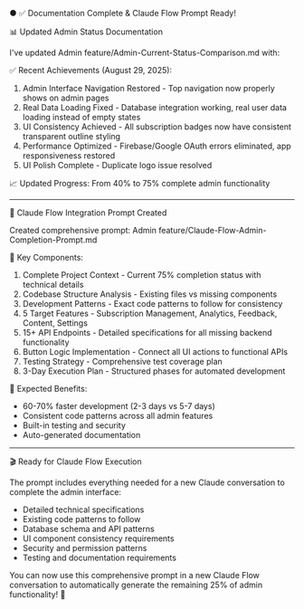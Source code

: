 ● ✅ Documentation Complete & Claude Flow Prompt Ready!

  📊 Updated Admin Status Documentation

  I've updated Admin feature/Admin-Current-Status-Comparison.md with:

  ✅ Recent Achievements (August 29, 2025):
  1. Admin Interface Navigation Restored - Top navigation now properly shows on admin pages
  2. Real Data Loading Fixed - Database integration working, real user data loading instead of empty states
  3. UI Consistency Achieved - All subscription badges now have consistent transparent outline styling
  4. Performance Optimized - Firebase/Google OAuth errors eliminated, app responsiveness restored
  5. UI Polish Complete - Duplicate logo issue resolved

  📈 Updated Progress: From 40% to 75% complete admin functionality

  ---
  🚀 Claude Flow Integration Prompt Created

  Created comprehensive prompt: Admin feature/Claude-Flow-Admin-Completion-Prompt.md

  🎯 Key Components:

  1. Complete Project Context - Current 75% completion status with technical details
  2. Codebase Structure Analysis - Existing files vs missing components
  3. Development Patterns - Exact code patterns to follow for consistency
  4. 5 Target Features - Subscription Management, Analytics, Feedback, Content, Settings
  5. 15+ API Endpoints - Detailed specifications for all missing backend functionality
  6. Button Logic Implementation - Connect all UI actions to functional APIs
  7. Testing Strategy - Comprehensive test coverage plan
  8. 3-Day Execution Plan - Structured phases for automated development

  💪 Expected Benefits:
  - 60-70% faster development (2-3 days vs 5-7 days)
  - Consistent code patterns across all admin features
  - Built-in testing and security
  - Auto-generated documentation

  ---
  🎬 Ready for Claude Flow Execution

  The prompt includes everything needed for a new Claude conversation to complete the admin interface:
  - Detailed technical specifications
  - Existing code patterns to follow
  - Database schema and API patterns
  - UI component consistency requirements
  - Security and permission patterns
  - Testing and documentation requirements

  You can now use this comprehensive prompt in a new Claude Flow conversation to automatically generate the remaining 25% of admin functionality! 🚀